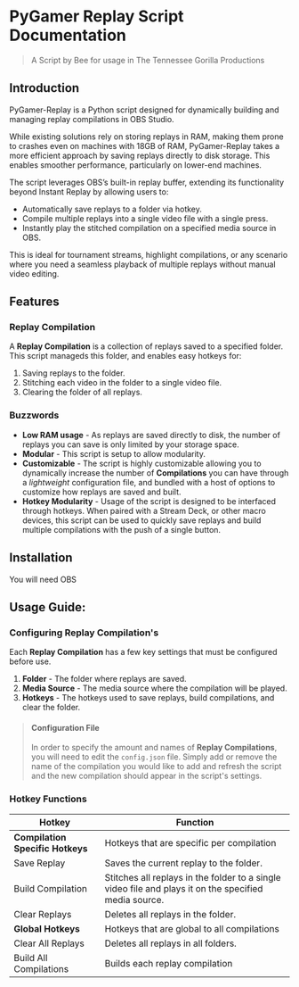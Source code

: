 # PyGamer Replay Script Documentation
> A Script by Bee for usage in The Tennessee Gorilla Productions

## Introduction
PyGamer-Replay is a Python script designed for dynamically building and managing replay compilations in OBS Studio.

While existing solutions rely on storing replays in RAM, making them prone to crashes even on machines with 18GB of RAM, PyGamer-Replay takes a more efficient approach by saving replays directly to disk storage. This enables smoother performance, particularly on lower-end machines.

The script leverages OBS’s built-in replay buffer, extending its functionality beyond Instant Replay by allowing users to:
* Automatically save replays to a folder via hotkey.
* Compile multiple replays into a single video file with a single press.
* Instantly play the stitched compilation on a specified media source in OBS.

This is ideal for tournament streams, highlight compilations, or any scenario where you need a seamless playback of multiple replays without manual video editing.


## Features
### Replay Compilation
A **Replay Compilation** is a collection of replays saved to a specified folder. This script manageds this folder, and enables easy hotkeys for:
1. Saving replays to the folder.
2. Stitching each video in the folder to a single video file.
3. Clearing the folder of all replays.

### Buzzwords
* **Low RAM usage** - As replays are saved directly to disk, the number of replays you can save is only limited by your storage space.
* **Modular** - This script is setup to allow modularity.
* **Customizable** - The script is highly customizable allowing you to dynamically increase the number of **Compilations** you can have through a *lightweight* configuration file, and bundled with a host of options to customize how replays are saved and built.
* **Hotkey Modularity** - Usage of the script is designed to be interfaced through hotkeys. When paired with a Stream Deck, or other macro devices, this script can be used to quickly save replays and build multiple compilations with the push of a single button.

## Installation
You will need OBS

## Usage Guide:
### Configuring Replay Compilation's
Each **Replay Compilation** has a few key settings that must be configured before use.
1. **Folder** - The folder where replays are saved.
2. **Media Source** - The media source where the compilation will be played.
3. **Hotkeys** - The hotkeys used to save replays, build compilations, and clear the folder.

> #### Configuration File
> In order to specify the amount and names of **Replay Compilations**, you will need to edit the `config.json` file. Simply add or remove the name of the compilation you would like to add and refresh the script and the new compilation should appear in the script's settings.


### Hotkey Functions

| Hotkey | Function |
|--------|----------|
|**Compilation Specific Hotkeys**| Hotkeys that are specific per compilation |
| Save Replay | Saves the current replay to the folder. |
| Build Compilation | Stitches all replays in the folder to a single video file and plays it on the specified media source. |
| Clear Replays | Deletes all replays in the folder. |
|**Global Hotkeys**| Hotkeys that are global to all compilations |
| Clear All Replays | Deletes all replays in all folders. |
| Build All Compilations | Builds each replay compilation |

